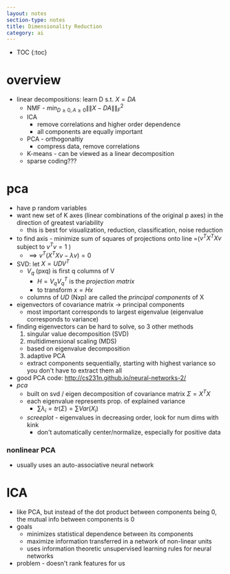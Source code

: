 ```yaml
---
layout: notes
section-type: notes
title: Dimensionality Reduction
category: ai
---
```

* TOC
{:toc}
# overview

- linear decompositions: learn D s.t. $X=DA$
  - NMF - $min_{D \geq 0, A \geq 0} \|\|X-DA\|\|_F^2$
  - ICA
    - remove correlations and higher order dependence
    - all components are equally important
  - PCA - orthogonaltiy
    - compress data, remove correlations
  - K-means - can be viewed as a linear decomposition
  - sparse coding???

# pca

- have p random variables
- want new set of K axes (linear combinations of the original p axes) in the direction of greatest variability
    - this is best for visualization, reduction, classification, noise reduction
- to find axis - minimize sum of squares of projections onto line =($v^TX^TXv$ subject to $v^T v=1$ )
    - $\implies v^T(X^TXv-\lambda v)=0$
- SVD: let $X = U D V^T$
  - $V_q$ (pxq) is first q columns of V
    - $H = V_q V_q^T$ is the *projection matrix*
    - to transform $x = Hx$
  - columns of $UD$ (Nxp) are called the *principal components* of X
- eigenvectors of covariance matrix -> principal components
    - most important corresponds to largest eigenvalue (eigenvalue corresponds to variance)
- finding eigenvectors can be hard to solve, so 3 other methods
  1. singular value decomposition (SVD)
  2. multidimensional scaling (MDS)
    - based on eigenvalue decomposition
  3. adaptive PCA
    - extract components sequentially, starting with highest variance so you don't have to extract them all	
- good PCA code: http://cs231n.github.io/neural-networks-2/
- *pca*
    - built on svd / eigen decomposition of covariance matrix $\Sigma = X^TX$
    - each eigenvalue represents prop. of explained variance
      - $\sum \lambda_i = tr(\Sigma) = \sum Var(X_i)$
    - *screeplot*  - eigenvalues in decreasing order, look for num dims with kink
      - don't automatically center/normalize, especially for positive data
### nonlinear PCA
- usually uses an auto-associative neural network
  ​	
# ICA
- like PCA, but instead of the dot product between components being 0, the mutual info between components is 0
- goals
  - minimizes statistical dependence between its components
  - maximize information transferred in a network of non-linear units
  - uses information theoretic unsupervised learning rules for neural networks
- problem - doesn't rank features for us